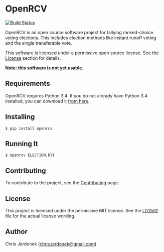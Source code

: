 OpenRCV
=======

[![Build Status](https://travis-ci.org/cjerdonek/open-rcv.svg?branch=master)](https://travis-ci.org/cjerdonek/open-rcv)

OpenRCV is an open source software project for tallying ranked-choice
voting elections.  This includes election methods like instant runoff
voting and the single transferable vote.

This software is licensed under a permissive open source license.
See the [License](#license) section for details.

**Note: this software is not yet usable.**


Requirements
------------

OpenRCV requires Python 3.4.  If you do not already have Python 3.4
installed, you can download it [from here][python-download].


Installing
----------

    $ pip install openrcv


Running It
----------

    $ openrcv ELECTION.blt


Contributing
------------

To contribute to the project, see the [Contributing][openrcv-contribute]
page.


License
-------

This project is licensed under the permissive MIT license.
See the [`LICENSE`](LICENSE) file for the actual license wording.


Author
------

Chris Jerdonek (<chris.jerdonek@gmail.com>)


[openrcv-contribute]: docs/contributing.md
[python-download]: https://www.python.org/downloads/
